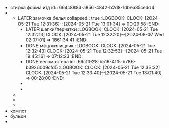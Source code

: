 - стирка форма итд
  id:: 664c888d-a856-4842-b2d8-1dbea85cedd4
-
	- LATER замочка белья
	  collapsed:: true
	  :LOGBOOK:
	  CLOCK: [2024-05-21 Tue 12:31:36]--[2024-05-21 Tue 13:01:34] =>  00:29:58
	  :END:
		- LATER шапки/перчатки
		  :LOGBOOK:
		  CLOCK: [2024-05-21 Tue 12:32:13]
		  CLOCK: [2024-05-21 Tue 12:32:20]--[2024-08-07 Wed 02:07:01] =>  1861:34:41
		  :END:
		- DONE мфц/жилищник
		  :LOGBOOK:
		  CLOCK: [2024-05-21 Tue 12:32:43]
		  CLOCK: [2024-05-21 Tue 12:32:53]--[2024-05-21 Tue 19:45:16] =>  07:12:23
		  :END:
		- DONE веломастера
		  id:: 66c1f928-b516-41f5-b786-b3926009cfd5
		  :LOGBOOK:
		  CLOCK: [2024-05-21 Tue 12:33:32]
		  CLOCK: [2024-05-21 Tue 12:33:40]--[2024-05-21 Tue 13:01:40] =>  00:28:00
		  :END:
		-
		-
	-
	-
	-
- компот
- бульон
-